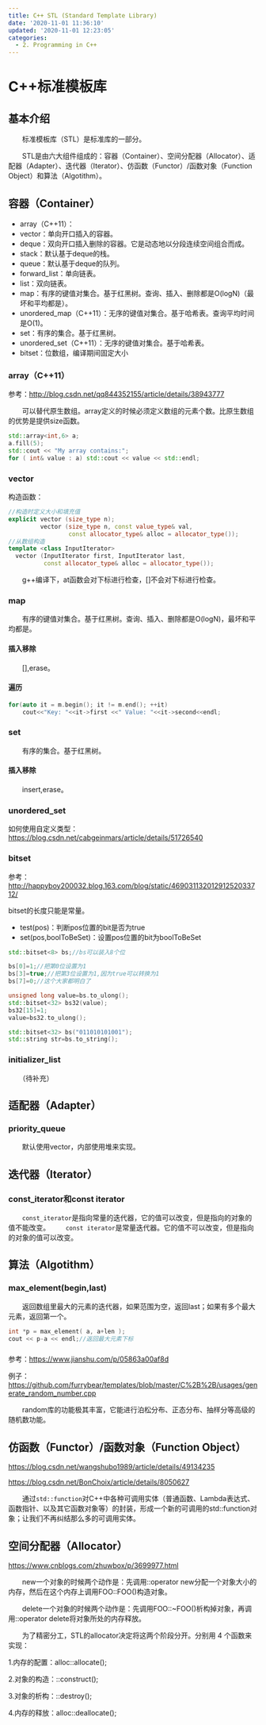 ```yaml
---
title: C++ STL (Standard Template Library)
date: '2020-11-01 11:36:10'
updated: '2020-11-01 12:23:05'
categories:
  - 2. Programming in C++
---
```

# C++标准模板库

## 基本介绍

　　标准模板库（STL）是标准库的一部分。

　　STL是由六大组件组成的：容器（Container）、空间分配器（Allocator）、适配器（Adapter）、迭代器（Iterator）、仿函数（Functor）/函数对象（Function Object）和算法（Algotithm）。

## 容器（Container）

- array（C++11）：
- vector：单向开口插入的容器。
- deque：双向开口插入删除的容器。它是动态地以分段连续空间组合而成。
- stack：默认基于deque的栈。
- queue：默认基于deque的队列。
- forward_list：单向链表。
- list：双向链表。
- map：有序的键值对集合。基于红黑树。查询、插入、删除都是O(logN)（最坏和平均都是）。
- unordered_map（C++11）：无序的键值对集合。基于哈希表。查询平均时间是O(1)。
- set：有序的集合。基于红黑树。
- unordered_set（C++11）：无序的键值对集合。基于哈希表。
- bitset：位数组，编译期间固定大小

### array（C++11）

参考：<http://blog.csdn.net/qq844352155/article/details/38943777>

　　可以替代原生数组。array定义的时候必须定义数组的元素个数。比原生数组的优势是提供size函数。

```cpp
std::array<int,6> a;
a.fill(5);
std::cout << "My array contains:";
for ( int& value : a) std::cout << value << std::endl;
```

### vector

构造函数：

```cpp
//构造时定义大小和填充值
explicit vector (size_type n);
         vector (size_type n, const value_type& val,
                 const allocator_type& alloc = allocator_type());
//从数组构造
template <class InputIterator>
  vector (InputIterator first, InputIterator last,
          const allocator_type& alloc = allocator_type());
```
　　g++编译下，at函数会对下标进行检查，[]不会对下标进行检查。

### map

　　有序的键值对集合。基于红黑树。查询、插入、删除都是O(logN)，最坏和平均都是。

#### 插入移除

　　[],erase。

#### 遍历

```cpp
for(auto it = m.begin(); it != m.end(); ++it)
    cout<<"Key: "<<it->first <<" Value: "<<it->second<<endl;
```

### set

　　有序的集合。基于红黑树。

#### 插入移除

　　insert,erase。

### unordered_set

如何使用自定义类型：<https://blog.csdn.net/cabgeinmars/article/details/51726540>

### bitset

参考：<http://happyboy200032.blog.163.com/blog/static/46903113201291252033712/>

bitset的长度只能是常量。

- test(pos)：判断pos位置的bit是否为true
- set(pos,boolToBeSet)：设置pos位置的bit为boolToBeSet

```cpp
std::bitset<8> bs;//bs可以装入8个位

bs[0]=1;//把第0位设置为1
bs[3]=true;//把第3位设置为1,因为true可以转换为1
bs[7]=0;//这个大家都明白了

unsigned long value=bs.to_ulong();
std::bitset<32> bs32(value);
bs32[15]=1;
value=bs32.to_ulong();

std::bitset<32> bs("011010101001");
std::string str=bs.to_string();
```
### initializer_list

　　（待补充）

## 适配器（Adapter）

### priority_queue

　　默认使用vector，内部使用堆来实现。

## 迭代器（Iterator）

### const_iterator和const iterator

　　`const_iterator`是指向常量的迭代器，它的值可以改变，但是指向的对象的值不能改变。
　　`const iterator`是常量迭代器。它的值不可以改变，但是指向的对象的值可以改变。

## 算法（Algotithm）

### max_element(begin,last)

　　返回数组里最大的元素的迭代器，如果范围为空，返回last；如果有多个最大元素，返回第一个。

```cpp
int *p = max_element( a, a+len );
cout << p-a << endl;//返回最大元素下标
```

### <random>

参考：<https://www.jianshu.com/p/05863a00af8d>

例子：<https://github.com/furrybear/templates/blob/master/C%2B%2B/usages/generate_random_number.cpp>

　　random库的功能极其丰富，它能进行泊松分布、正态分布、抽样分等高级的随机数功能。

## 仿函数（Functor）/函数对象（Function Object）

<https://blog.csdn.net/wangshubo1989/article/details/49134235>

<https://blog.csdn.net/BonChoix/article/details/8050627>

　　通过`std::function`对C++中各种可调用实体（普通函数、Lambda表达式、函数指针、以及其它函数对象等）的封装，形成一个新的可调用的std::function对象；让我们不再纠结那么多的可调用实体。

## 空间分配器（Allocator）

<https://www.cnblogs.com/zhuwbox/p/3699977.html>

　　new一个对象的时候两个动作是：先调用::operator new分配一个对象大小的内存，然后在这个内存上调用FOO::FOO()构造对象。

　　delete一个对象的时候两个动作是：先调用FOO::~FOO()析构掉对象，再调用::operator delete将对象所处的内存释放。

　　为了精密分工，STL的allocator决定将这两个阶段分开。分别用 4 个函数来实现：

1.内存的配置：alloc::allocate();

2.对象的构造：::construct();

3.对象的析构：::destroy();

4.内存的释放：alloc::deallocate();


